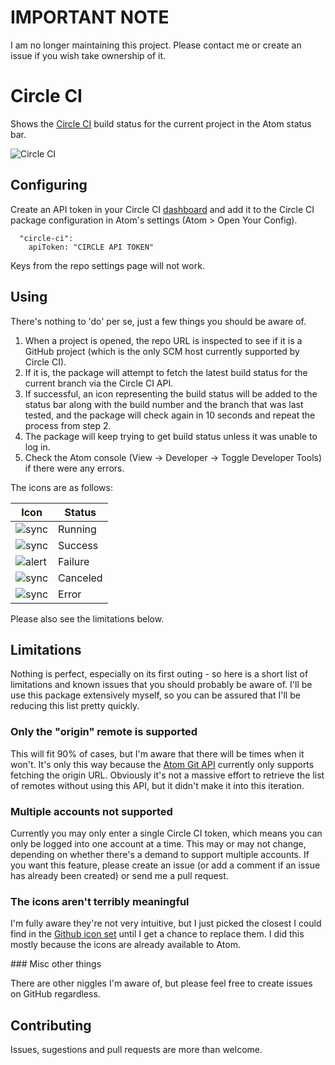 # IMPORTANT NOTE

I am no longer maintaining this project. Please contact me or create an issue if you wish take ownership of it.

# Circle CI

Shows the [Circle CI](http://circleci.com) build status for the current project in the Atom status bar.

![Circle CI](https://dl.dropboxusercontent.com/u/303485845/Atom/packages/circle-ci/circle_ci.png)

## Configuring

Create an API token in your Circle CI [dashboard](https://circleci.com/account/api) and add it to the Circle CI package configuration in Atom's settings (Atom > Open Your Config).

```
  "circle-ci":
    apiToken: "CIRCLE API TOKEN"
```

Keys from the repo settings page will not work.

## Using

There's nothing to 'do' per se, just a few things you should be aware of.

1. When a project is opened, the repo URL is inspected to see if it is a GitHub project (which is the only SCM host currently supported by Circle CI).
2. If it is, the package will attempt to fetch the latest build status for the current branch via the Circle CI API.
3. If successful, an icon representing the build status will be added to the status bar along with the build number and the branch that was last tested, and the package will check again in 10 seconds and repeat the process from step 2.
4. The package will keep trying to get build status unless it was unable to log in.
5. Check the Atom console (View -> Developer -> Toggle Developer Tools) if there were any errors.

The icons are as follows:

| Icon                                                                                   | Status   |
| -------------------------------------------------------------------------------------- | -------- |
| ![sync](https://dl.dropboxusercontent.com/u/303485845/Atom/packages/circle-ci/sync.png)   | Running  |
| ![sync](https://dl.dropboxusercontent.com/u/303485845/Atom/packages/circle-ci/check.png)  | Success  |
| ![alert](https://dl.dropboxusercontent.com/u/303485845/Atom/packages/circle-ci/alert.png) | Failure  |
| ![sync](https://dl.dropboxusercontent.com/u/303485845/Atom/packages/circle-ci/x.png)      | Canceled |
| ![sync](https://dl.dropboxusercontent.com/u/303485845/Atom/packages/circle-ci/slash.png)  | Error    |

Please also see the limitations below.

## Limitations

Nothing is perfect, especially on its first outing - so here is a short list of limitations and known issues that you should probably be aware of.  I'll be use this package extensively myself, so you can be assured that I'll be reducing this list pretty quickly.

### Only the "origin" remote is supported

This will fit 90% of cases, but I'm aware that there will be times when it won't.  It's only this way because the [Atom Git API](https://atom.io/docs/api/v0.67.0/api/classes/Git.html) currently only supports fetching the origin URL.  Obviously it's not a massive effort to retrieve the list of remotes without using this API, but it didn't make it into this iteration.

### Multiple accounts not supported

Currently you may only enter a single Circle CI token, which means you can only be logged into one account at a time.  This may or may not change, depending on whether there's a demand to support multiple accounts.  If you want this feature, please create an issue (or add a comment if an issue has already been created) or send me a pull request.

### The icons aren't terribly meaningful

I'm fully aware they're not very intuitive, but I just picked the closest I could find in the [Github icon set](https://github.com/styleguide/css/7.0) until I get a chance to replace them.  I did this mostly because the icons are already available to Atom.

### Misc other things

There are other niggles I'm aware of, but please feel free to create issues on GitHub regardless.

## Contributing

Issues, sugestions and pull requests are more than welcome.
